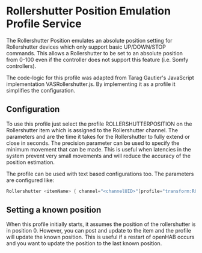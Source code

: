 # Rollershutter Position Emulation Profile Service

The Rollershutter Position emulates an absolute position setting for Rollershutter devices which only support basic UP/DOWN/STOP commands.
This allows a Rollershutter to be set to an absolute position from 0-100 even if the controller does not support this feature (i.e. Somfy controllers).

The code-logic for this profile was adapted from Tarag Gautier's JavaScript implementation VASRollershutter.js.
By implementing it as a profile it simplifies the configuration.

## Configuration

To use this profile just select the profile ROLLERSHUTTERPOSITION on the Rollershutter item which is assigned to the Rollershutter channel.
The parameters <uptime> and <downtime> are the time it takes for the Rollershutter to fully extend or close in seconds.
The precision parameter can be used to specify the minimum movement that can be made.
This is useful when latencies in the system prevent very small movements and will reduce the accuracy of the position estimation.

The profile can be used with text based configurations too. The parameters are configured like:

```java
Rollershutter <itemName> { channel="<channelUID>"[profile="transform:ROLLERSHUTTERPOSITION", uptime=<uptime>, downtime=<downtime>, precision=<minimum percent movement>]}
```

## Setting a known position

When this profile initially starts, it assumes the position of the rollershutter is in position 0.
However, you can post and update to the item and the profile will update the known position.
This is useful if a restart of openHAB occurs and you want to update the position to the last known position.
